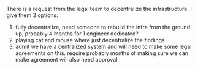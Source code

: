 There is a request from the legal team to decentralize the infrastructure. I give them 3 options:
1. fully decentralize, need someone to rebuild the infra from the ground up, probably 4 months for 1 engineer dedicated?
2. playing cat and mouse where just decentralize the findings
3. admit we have a centralized system and will need to make some legal agreements on this. require probably months of making sure we can make agreement will also need approval